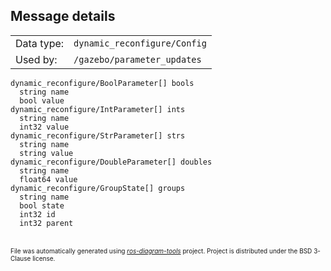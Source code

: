 <!--
File was automatically generated using 'ros-diagram-tools' project.
Project is distributed under the BSD 3-Clause license.
-->


## Message details

|     |     |
| --- | --- |
| Data type: | `dynamic_reconfigure/Config` |
| Used by: | `/gazebo/parameter_updates` |

```
dynamic_reconfigure/BoolParameter[] bools
  string name
  bool value
dynamic_reconfigure/IntParameter[] ints
  string name
  int32 value
dynamic_reconfigure/StrParameter[] strs
  string name
  string value
dynamic_reconfigure/DoubleParameter[] doubles
  string name
  float64 value
dynamic_reconfigure/GroupState[] groups
  string name
  bool state
  int32 id
  int32 parent

```


</br>
<font size="1">
File was automatically generated using <a href="https://github.com/anetczuk/ros-diagram-tools"><i>ros-diagram-tools</i></a> project.
Project is distributed under the BSD 3-Clause license.
</font>
